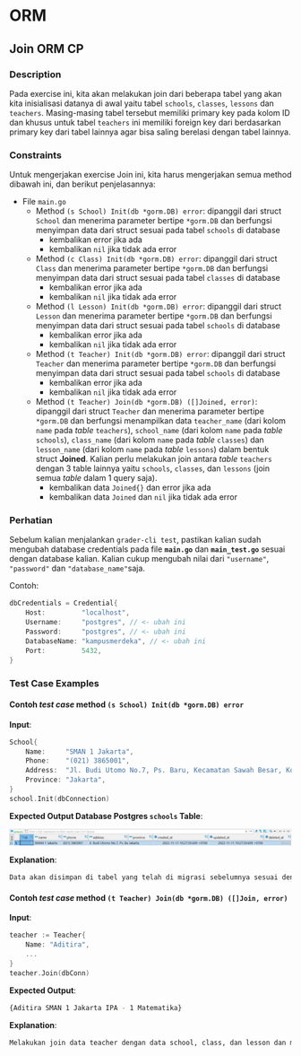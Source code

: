 # ORM

## Join ORM CP

### Description

Pada exercise ini, kita akan melakukan join dari beberapa tabel yang akan kita inisialisasi datanya di awal yaitu tabel `schools`, `classes`, `lessons` dan `teachers`. Masing-masing tabel tersebut memiliki primary key pada kolom ID dan khusus untuk tabel `teachers` ini memiliki foreign key dari berdasarkan primary key dari tabel lainnya agar bisa saling berelasi dengan tabel lainnya.

### Constraints

Untuk mengerjakan exercise Join ini, kita harus mengerjakan semua method dibawah ini, dan berikut penjelasannya:

- File `main.go`
  - Method `(s School) Init(db *gorm.DB) error`: dipanggil dari struct `School` dan menerima parameter bertipe `*gorm.DB` dan berfungsi menyimpan data dari struct sesuai pada tabel `schools` di database
    - kembalikan error jika ada
    - kembalikan `nil` jika tidak ada error
  - Method `(c Class) Init(db *gorm.DB) error`: dipanggil dari struct `Class` dan menerima parameter bertipe `*gorm.DB` dan berfungsi menyimpan data dari struct sesuai pada tabel `classes` di database
    - kembalikan error jika ada
    - kembalikan `nil` jika tidak ada error
  - Method `(l Lesson) Init(db *gorm.DB) error`: dipanggil dari struct `Lesson` dan menerima parameter bertipe `*gorm.DB` dan berfungsi menyimpan data dari struct sesuai pada tabel `schools` di database
    - kembalikan error jika ada
    - kembalikan `nil` jika tidak ada error
  - Method `(t Teacher) Init(db *gorm.DB) error`: dipanggil dari struct `Teacher` dan menerima parameter bertipe `*gorm.DB` dan berfungsi menyimpan data dari struct sesuai pada tabel `schools` di database
    - kembalikan error jika ada
    - kembalikan `nil` jika tidak ada error
  - Method `(t Teacher) Join(db *gorm.DB) ([]Joined, error)`:  dipanggil dari struct `Teacher` dan menerima parameter bertipe `*gorm.DB` dan berfungsi menampilkan data `teacher_name` (dari kolom `name` pada _table_ `teachers`), `school_name` (dari kolom `name` pada _table_ `schools`), `class_name` (dari kolom `name` pada _table_ `classes`) dan `lesson_name` (dari kolom `name` pada _table_ `lessons`) dalam bentuk struct **Joined**. Kalian perlu melakukan join antara _table_ `teachers` dengan 3 table lainnya yaitu `schools`, `classes`, dan `lessons` (join semua _table_ dalam 1 query saja).
    - kembalikan data `Joined{}` dan error jika ada
    - kembalikan data `Joined` dan `nil` jika tidak ada error

### **Perhatian**

Sebelum kalian menjalankan `grader-cli test`, pastikan kalian sudah mengubah database credentials pada file **`main.go`** dan **`main_test.go`** sesuai dengan database kalian. Kalian cukup mengubah nilai dari  `"username"`, `"password"` dan `"database_name"`saja.

Contoh:

```go
dbCredentials = Credential{
    Host:         "localhost",
    Username:     "postgres", // <- ubah ini
    Password:     "postgres", // <- ubah ini
    DatabaseName: "kampusmerdeka", // <- ubah ini
    Port:         5432,
}
```

### Test Case Examples

#### Contoh _test case_ method `(s School) Init(db *gorm.DB) error`

**Input**:

```go
School{
    Name:     "SMAN 1 Jakarta",
    Phone:    "(021) 3865001",
    Address:  "Jl. Budi Utomo No.7, Ps. Baru, Kecamatan Sawah Besar, Kota Jakarta Pusat, Daerah Khusus Ibukota Jakarta 10710",
    Province: "Jakarta",
}
school.Init(dbConnection)
```

**Expected Output Database Postgres `schools` Table**:

![Output School](./assets/images/school-table.png)

**Explanation**:

```txt
Data akan disimpan di tabel yang telah di migrasi sebelumnya sesuai dengan model School
```

#### Contoh _test case_ method `(t Teacher) Join(db *gorm.DB) ([]Join, error)`

**Input**:

```go
teacher := Teacher{
    Name: "Aditira",
    ...
}
teacher.Join(dbConn)
```

**Expected Output**:

```bash
{Aditira SMAN 1 Jakarta IPA - 1 Matematika}
```

**Explanation**:

```txt
Melakukan join data teacher dengan data school, class, dan lesson dan menampilkan data teachers.name, schools.name, classes.name, lessons.name dari tabel yang bersangkutan dan di scan ke struct Join, kemudian dikembalikan sebagai respon dari method.
```
